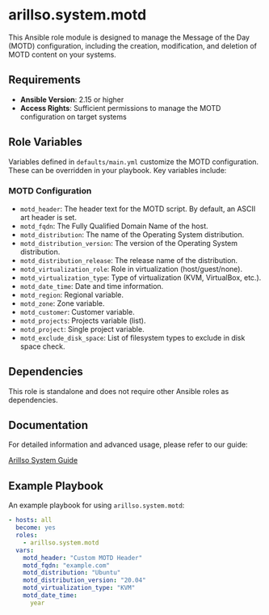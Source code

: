 # arillso.system.motd

This Ansible role module is designed to manage the Message of the Day (MOTD) configuration, including the creation, modification, and deletion of MOTD content on your systems.

## Requirements

- **Ansible Version**: 2.15 or higher
- **Access Rights**: Sufficient permissions to manage the MOTD configuration on target systems

## Role Variables

Variables defined in `defaults/main.yml` customize the MOTD configuration. These can be overridden in your playbook. Key variables include:

### MOTD Configuration

- `motd_header`: The header text for the MOTD script. By default, an ASCII art header is set.
- `motd_fqdn`: The Fully Qualified Domain Name of the host.
- `motd_distribution`: The name of the Operating System distribution.
- `motd_distribution_version`: The version of the Operating System distribution.
- `motd_distribution_release`: The release name of the distribution.
- `motd_virtualization_role`: Role in virtualization (host/guest/none).
- `motd_virtualization_type`: Type of virtualization (KVM, VirtualBox, etc.).
- `motd_date_time`: Date and time information.
- `motd_region`: Regional variable.
- `motd_zone`: Zone variable.
- `motd_customer`: Customer variable.
- `motd_projects`: Projects variable (list).
- `motd_project`: Single project variable.
- `motd_exclude_disk_space`: List of filesystem types to exclude in disk space check.

## Dependencies

This role is standalone and does not require other Ansible roles as dependencies.

## Documentation

For detailed information and advanced usage, please refer to our guide:

[Arillso System Guide](https://guide.arillso.io/collections/arillso/system/motd_role.html#ansible-collections-arillso-system-motd-role)

## Example Playbook

An example playbook for using `arillso.system.motd`:

```yaml
- hosts: all
  become: yes
  roles:
    - arillso.system.motd
  vars:
    motd_header: "Custom MOTD Header"
    motd_fqdn: "example.com"
    motd_distribution: "Ubuntu"
    motd_distribution_version: "20.04"
    motd_virtualization_type: "KVM"
    motd_date_time:
      year
```
